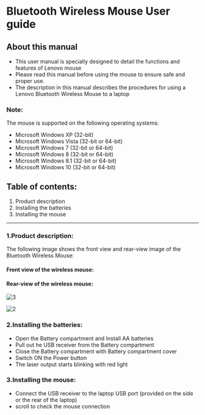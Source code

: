 # Bluetooth Wireless Mouse User guide
## About this manual
* This user manual is specially designed to detail the functions and features of Lenovo mouse
* Please read this manual before using the mouse to ensure safe and proper use. 
* The description in this manual describes the procedures for using a Lenovo Bluetooth Wireless Mouse to a laptop </uol>
### **Note**: 

The mouse is supported on the following operating systems:
* Microsoft Windows XP (32-bit)
* Microsoft Windows Vista (32-bit or 64-bit)
* Microsoft Windows 7 (32-bit or 64-bit)
* Microsoft Windows 8 (32-bit or 64-bit)
* Microsoft Windows 8.1 (32-bit or 64-bit)
* Microsoft Windows 10 (32-bit or 64-bit)

  
## Table of contents:
1. Product description
2. Installing the batteries
3. Installing the mouse  

-----------------------------------------------------------------------------



### 1.Product description:
The following image shows the front view and rear-view image of the Bluetooth Wireless Mouse: 

#### Front view of the wireless mouse:








#### Rear-view of the wireless mouse:

![3](https://github.com/Amrithakhuba/User-manual-for-mouse-/assets/157877353/abe5ebea-c070-4e5f-aeb8-42ac7c585a6c)


![2](https://github.com/Amrithakhuba/User-manual-for-mouse-/assets/157877353/569f7476-5ef2-4077-b3ea-0b65749bc57a)



### 2.Installing the batteries: 
* Open the Battery compartment and Install AA batteries
* Pull out he USB receiver from the Battery compartment
* Close the Battery compartment with Battery compartment cover
* Switch ON the Power button
* The laser output starts blinking with red light

### 3.Installing the mouse:
* Connect the USB receiver to the laptop USB port (provided on the side or the rear of the laptop)
* scroll to check the mouse connection
